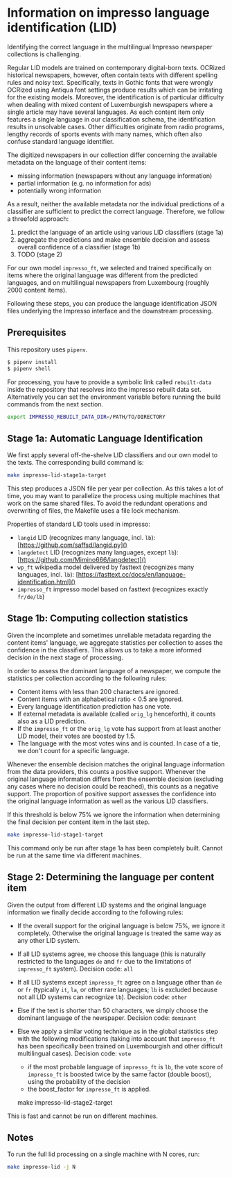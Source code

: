 # Information on impresso language identification (LID)

Identifying the correct language in the multilingual Impresso newspaper collections is challenging. 

Regular LID models are trained on contemporary digital-born texts. OCRized historical newspapers, however, often contain texts with different spelling rules and noisy text. Specifically, texts in Gothic fonts that were wrongly OCRized using Antiqua font settings produce results which can be irritating for the existing models. Moreover, the identification is of particular difficulty when dealing with mixed content of Luxemburgish newspapers where a single article may have several languages. As each content item only features a single language in our classification schema, the identification results in unsolvable cases. Other difficulties originate from radio programs, lengthy records of sports events with many names, which often also confuse standard language identifier.



The digitized newspapers in our collection differ concerning the available metadata on the language of their content items:

* missing information (newspapers without any language information)
* partial information (e.g. no information for ads)
* potentially wrong information



As a result, neither the available metadata nor the individual predictions of a classifier are sufficient to predict the correct language. Therefore, we follow a threefold approach:

1. predict the language of an article using various LID classifiers (stage 1a)
2. aggregate the predictions and make ensemble decision and assess overall confidence of a classifier (stage 1b)
3. TODO (stage 2)



For our own model `impresso_ft`, we selected and trained specifically on items where the original language was different from the predicted languages, and on multilingual newspapers from Luxembourg (roughly 2000 content items).

Following these steps, you can produce the language identification JSON files underlying the Impresso interface and the downstream processing.

## Prerequisites

This repository uses `pipenv`.

```bash
$ pipenv install  
$ pipenv shell
```

For processing, you have to provide a symbolic link called `rebuilt-data` inside the repository that resolves into the impresso rebuilt data set. Alternatively you can set the environment variable before running the build commands from the next section.

```bash
export IMPRESSO_REBUILT_DATA_DIR=/PATH/TO/DIRECTORY
```


## Stage 1a: Automatic Language Identification

We first apply several off-the-shelve LID classifiers and our own model to the
texts. The corresponding build command is:

```bash
make impresso-lid-stage1a-target
```

This step produces a JSON file per year per collection. As this takes a lot of time, you may want to parallelize the process using multiple machines that work on the same shared files. To avoid the redundant operations and overwriting of files, the Makefile uses a file lock mechanism.

Properties of standard LID tools used in impresso:

  - `langid` LID (recognizes many language, incl. `lb`):
    [https://github.com/saffsd/langid.py]()
  - `langdetect` LID (recognizes many languages, except `lb`):
    [https://github.com/Mimino666/langdetect]()
  - `wp_ft` wikipedia model delivered by fasttext (recognizes many languages,
      incl. `lb`): [https://fasttext.cc/docs/en/language-identification.html]()
  - `impresso_ft` impresso model based on fasttext (recognizes exactly `fr/de/lb`)




## Stage 1b: Computing collection statistics

Given the incomplete and sometimes unreliable metadata regarding the content items' language, we aggregate statistics per collection to asses the confidence in the classifiers. This allows us to take a more informed decision in the next stage of processing.

In order to assess the dominant language of a newspaper, we compute the statistics per collection according to the following rules:

  - Content items with less than 200 characters are ignored.
  - Content items with an alphabetical ratio < 0.5 are ignored.
  - Every language identification prediction has one vote.
  - If external metadata is available (called `orig_lg` henceforth), it counts also as
    a LID prediction.
  - If the `impresso_ft` or the `orig_lg` vote has support from at least another LID
    model, their votes are boosted by 1.5.
  - The language with the most votes wins and is counted. In case of a tie, we
    don't count for a specific language.

Whenever the ensemble decision matches the original language information from the data providers, this counts a positive support. Whenever the original language information differs from the ensemble decision (excluding any cases where no decision could be reached), this counts as a negative support. The proportion of positive support assesses the confidence into the original language information as well as the various LID classifiers.

 If this threshold is below 75% we ignore the information when determining the final decision per content item in the last step.

```bash
make impresso-lid-stage1-target
```

This command only be run after stage 1a has been completely built. Cannot be run at the same time via different machines. 

## Stage 2: Determining the language per content item

Given the output from different LID systems and the original language
information we finally decide according to the following rules:

 - If the overall support for the original language is below 75%, we ignore it
    completely. Otherwise the original language is treated the same way as any other LID system.
 - If all LID systems agree, we choose this language (this is naturally restricted to the languages `de` and `fr` due to the limitations of `impresso_ft` system). Decision code: `all`
 - If all LID systems except `impresso_ft` agree on a language other than `de` or
   `fr` (typically `it`, `la`, or other rare languages; `lb` is excluded because not all LID systems can recognize `lb`). Decision code: `other`
 - Else if the text is shorter than 50 characters, we simply choose the
   dominant language of the newspaper. Decision code: `dominant`
 - Else we apply a similar voting technique as in the global statistics step
    with the following modifications (taking into account that `impresso_ft` has
    been specifically been trained on Luxembourgish and other difficult multilingual
    cases). Decision code: `vote`
   - if the most probable language of `impresso_ft` is `lb`, the vote score of
     `impresso_ft` is boosted twice by the same factor (double boost), using the probability of the decision
   - the boost_factor for `impresso_ft` is applied.
   
    make impresso-lid-stage2-target

This is fast and cannot be run on different machines.

## Notes
To run the full lid processing on a single machine with N cores, run:

```bash
make impresso-lid -j N 
```




